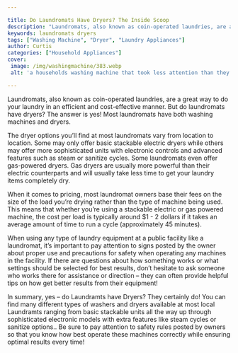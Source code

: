 ```yaml
---

title: Do Laundromats Have Dryers? The Inside Scoop
description: "Laundromats, also known as coin-operated laundries, are a great way to do your laundry in an efficient and cost-effective manner. ...keep reading to learn"
keywords: laundromats dryers
tags: ["Washing Machine", "Dryer", "Laundry Appliances"]
author: Curtis
categories: ["Household Appliances"]
cover: 
 image: /img/washingmachine/383.webp
 alt: 'a households washing machine that took less attention than they thought'

---
```


Laundromats, also known as coin-operated laundries, are a great way to do your laundry in an efficient and cost-effective manner. But do laundromats have dryers? The answer is yes! Most laundromats have both washing machines and dryers.

The dryer options you’ll find at most laundromats vary from location to location. Some may only offer basic stackable electric dryers while others may offer more sophisticated units with electronic controls and advanced features such as steam or sanitize cycles. Some laundromats even offer gas-powered dryers. Gas dryers are usually more powerful than their electric counterparts and will usually take less time to get your laundry items completely dry. 

When it comes to pricing, most laundromat owners base their fees on the size of the load you’re drying rather than the type of machine being used. This means that whether you’re using a stackable electric or gas powered machine, the cost per load is typically around $1 - 2 dollars if it takes an average amount of time to run a cycle (approximately 45 minutes). 

When using any type of laundry equipment at a public facility like a laundromat, it’s important to pay attention to signs posted by the owner about proper use and precautions for safety when operating any machines in the facility. If there are questions about how something works or what settings should be selected for best results, don’t hesitate to ask someone who works there for assistance or direction – they can often provide helpful tips on how get better results from their equipment! 

In summary, yes – do Laundramts have Dryers? They certainly do! You can find many different types of washers and dryers available at most local Laundramts ranging from basic stackable units all the way up through sophisticated electronic models with extra features like steam cycles or sanitize options.. Be sure to pay attention to safety rules posted by owners so that you know how best operate these machines correctly while ensuring optimal results every time!
